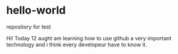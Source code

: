 # hello-world
repository for test

Hi!
Today 12 aught am learning how to use github a very important technology and i think every developeur have to know it.
